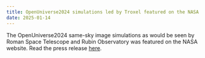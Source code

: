 ```yaml
---
title: OpenUniverse2024 simulations led by Troxel featured on the NASA website
date: 2025-01-14
---
```


The OpenUniverse2024 same-sky image simulations as would be seen by Roman Space Telescope and Rubin Observatory was featured on the NASA website.
Read the press release [here](https://www.nasa.gov/universe/new-simulated-universe-previews-panoramas-from-nasas-roman-telescope/).